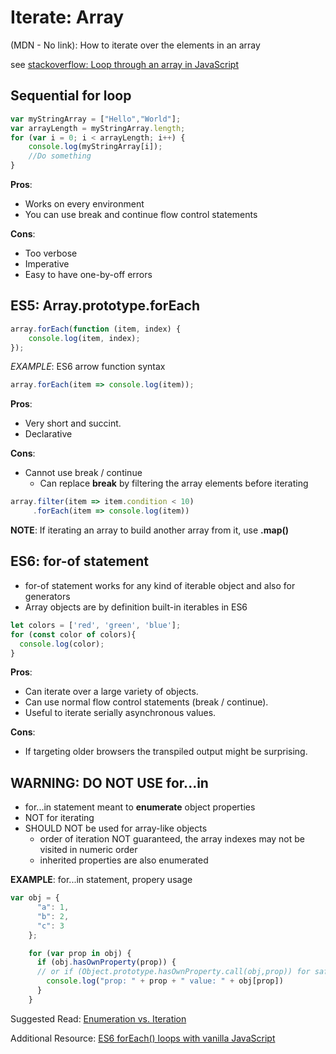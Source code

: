 # Iterate: Array

(MDN - No link): How to iterate over the elements in an array

see [stackoverflow: Loop through an array in JavaScript](https://stackoverflow.com/questions/3010840/loop-through-an-array-in-javascript)

## Sequential for loop

```javascript
var myStringArray = ["Hello","World"];
var arrayLength = myStringArray.length;
for (var i = 0; i < arrayLength; i++) {
    console.log(myStringArray[i]);
    //Do something
}
```

**Pros**:

- Works on every environment
- You can use break and continue flow control statements

**Cons**:

- Too verbose
- Imperative
- Easy to have one-by-off errors

## ES5: Array.prototype.forEach

```javascript
array.forEach(function (item, index) {
    console.log(item, index);
});
```

*EXAMPLE*: ES6 arrow function syntax

```javascript
array.forEach(item => console.log(item));
```

**Pros**:

- Very short and succint.
- Declarative

**Cons**:

- Cannot use break / continue
  - Can replace **break** by filtering the array elements before iterating

```javascript
array.filter(item => item.condition < 10)
     .forEach(item => console.log(item))
```

**NOTE**: If iterating an array to build another array from it, use **.map()**

## ES6: for-of statement

- for-of statement works for any kind of iterable object and also for generators
- Array objects are by definition built-in iterables in ES6

```javascript
let colors = ['red', 'green', 'blue'];
for (const color of colors){
  console.log(color);
}
```

**Pros**:

- Can iterate over a large variety of objects.
- Can use normal flow control statements (break / continue).
- Useful to iterate serially asynchronous values.

**Cons**:

- If targeting older browsers the transpiled output might be surprising.

## WARNING: DO NOT USE for...in

- for...in statement meant to **enumerate** object properties
- NOT for iterating
- SHOULD NOT be used for array-like objects
  - order of iteration NOT guaranteed, the array indexes may not be visited in numeric order
  - inherited properties are also enumerated

**EXAMPLE**: for...in statement, propery usage

```javascript
var obj = {
      "a": 1,
      "b": 2,
      "c": 3
    };

    for (var prop in obj) {
      if (obj.hasOwnProperty(prop)) {
      // or if (Object.prototype.hasOwnProperty.call(obj,prop)) for safety...
        console.log("prop: " + prop + " value: " + obj[prop])
      }
    }
```

Suggested Read: [Enumeration vs. Iteration](https://web.archive.org/web/20101213150231/http://dhtmlkitchen.com/?category=/JavaScript/&date=2007/10/21/&entry=Iteration-Enumeration-Primitives-and-Objects)

Additional Resource: [ES6 forEach() loops with vanilla JavaScript](https://gomakethings.com/es6-foreach-loops-with-vanilla-javascript/)